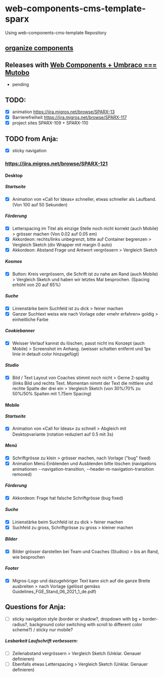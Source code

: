 # web-components-cms-template-sparx
Using web-components-cms-template Repository

## [organize components](https://wiki.migros.net/display/OCC/Web+Components+CMS+Template)

## Releases with [Web Components + Umbraco === Mutobo](http://mutobo.ch/)

- pending

## TODO:

  - [x] animation https://jira.migros.net/browse/SPARX-13
  - [x] Barrierefreiheit https://jira.migros.net/browse/SPARX-117
  - [x] project sites SPARX-109 + SPARX-110

## TODO from Anja:

  - [x] sticky navigation

### https://jira.migros.net/browse/SPARX-121

#### Desktop

##### Startseite

  - [x] Animation von «Call for Ideas» schneller, etwas schneller als Laufband. (Von 100 auf 50 Sekunden)

##### Förderung

  - [x] Letterspacing im Titel als einzige Stelle noch nicht korrekt (auch Mobile) > grösser machen (Von 0.02 auf 0.05 em)
  - [x] Akkordeon: rechts/links unbegrenzt, bitte auf Container begrenzen > Vergleich Sketch (div Wrapper mit margin 0 auto)
  - [x] Akkordeon: Abstand Frage und Antwort vergrössern > Vergleich Sketch

##### Kosmos

  - [x] Button: Kreis vergrössern, die Schrift ist zu nahe am Rand (auch Mobile) > Vergleich Sketch und haben wir letztes Mal besprochen. (Spacing erhöht von 20 auf 65%)

##### Suche

  - [x] Linienstärke beim Suchfeld ist zu dick > feiner machen
  - [x] Ganzer Suchtext weiss wie nach Vorlage oder «mehr erfahren» goldig > einheitliche Farbe

##### Cookiebanner

  - [x] Weisser Verlauf kannst du löschen, passt nicht ins Konzept (auch Mobile) > Screenshot im Anhang. (weisser schatten entfernt und 1px linie in detault color hinzugefügt)

##### Studio

  - [x] Bild / Text Layout von Coaches stimmt noch nicht > Gerne 2-spaltig (links Bild und rechts Text. Momentan nimmt der Text die mittlere und rechte Spalte der drei ein > Vergleich Sketch (von 30%/70% zu 50%/50% Spalten mit 1.75em Spacing)

#### Mobile

##### Startseite

  - [x] Animation von «Call for Ideas» zu schnell > Abgleich mit Desktopvariante (rotation reduziert auf 0.5 mit 3s)

##### Menü

  - [x] Schriftgrösse zu klein > grösser machen, nach Vorlage ("bug" fixed)
  - [x] Animation Menü Einblenden und Ausblenden bitte löschen (navigations animationen --navigation-transition, --header-m-navigation-transition removed)

##### Förderung

  - [x] Akkordeon: Frage hat falsche Schriftgrösse (bug fixed)

##### Suche

  - [x] Linienstärke beim Suchfeld ist zu dick > feiner machen
  - [x] Suchfeld zu gross, Schriftgrösse zu gross > kleiner machen

##### Bilder

  - [x] Bilder grösser darstellen bei Team und Coaches (Studios) > bis an Rand, wie besprochen

##### Footer

  - [x] Migros-Logo und dazugehöriger Text kann sich auf die ganze Breite ausbreiten > nach Vorlage (gelösst gemäss Guidelines_FGE_Stand_06_2021_1_de.pdf)

## Questions for Anja:

  - [ ] sticky navigation style (border or shadow?, dropdown with bg + border-radius?, background color switching with scroll to different color scheme?) / sticky nur mobile?
##### Lesbarkeit Laufschrift verbessern:
  - [ ] Zeilenabstand vergrössern > Vergleich Sketch (Unklar. Genauer definieren)
  - [ ] Ebenfalls etwas Letterspacing > Vergleich Sketch  (Unklar. Genauer definieren)
